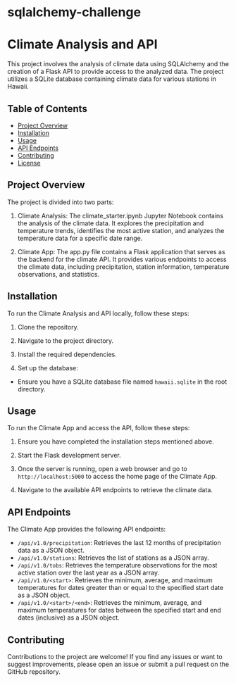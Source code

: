 # sqlalchemy-challenge

# Climate Analysis and API

This project involves the analysis of climate data using SQLAlchemy and the creation of a Flask API to provide access to the analyzed data. The project utilizes a SQLite database containing climate data for various stations in Hawaii.

## Table of Contents

- [Project Overview](#project-overview)
- [Installation](#installation)
- [Usage](#usage)
- [API Endpoints](#api-endpoints)
- [Contributing](#contributing)
- [License](#license)

## Project Overview

The project is divided into two parts:

1. Climate Analysis: The climate_starter.ipynb Jupyter Notebook contains the analysis of the climate data. It explores the precipitation and temperature trends, identifies the most active station, and analyzes the temperature data for a specific date range.

2. Climate App: The app.py file contains a Flask application that serves as the backend for the climate API. It provides various endpoints to access the climate data, including precipitation, station information, temperature observations, and statistics.

## Installation

To run the Climate Analysis and API locally, follow these steps:

1. Clone the repository.

2. Navigate to the project directory.

3. Install the required dependencies.

4. Set up the database:
- Ensure you have a SQLite database file named `hawaii.sqlite` in the root directory.

## Usage

To run the Climate App and access the API, follow these steps:

1. Ensure you have completed the installation steps mentioned above.

2. Start the Flask development server.

3. Once the server is running, open a web browser and go to `http://localhost:5000` to access the home page of the Climate App.

4. Navigate to the available API endpoints to retrieve the climate data.

## API Endpoints

The Climate App provides the following API endpoints:

- `/api/v1.0/precipitation`: Retrieves the last 12 months of precipitation data as a JSON object.
- `/api/v1.0/stations`: Retrieves the list of stations as a JSON array.
- `/api/v1.0/tobs`: Retrieves the temperature observations for the most active station over the last year as a JSON array.
- `/api/v1.0/<start>`: Retrieves the minimum, average, and maximum temperatures for dates greater than or equal to the specified start date as a JSON object.
- `/api/v1.0/<start>/<end>`: Retrieves the minimum, average, and maximum temperatures for dates between the specified start and end dates (inclusive) as a JSON object.

## Contributing

Contributions to the project are welcome! If you find any issues or want to suggest improvements, please open an issue or submit a pull request on the GitHub repository.
